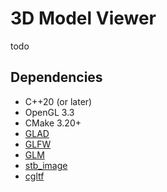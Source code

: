 # 3D Model Viewer

todo

## Dependencies

- C++20 (or later)
- OpenGL 3.3
- CMake 3.20+
- [GLAD](https://github.com/Dav1dde/glad)
- [GLFW](https://github.com/glfw/glfw)
- [GLM](https://github.com/g-truc/glm)
- [stb_image](https://github.com/nothings/stb)
- [cgltf](https://github.com/jkuhlmann/cgltf)

[//]: # (- ImGui)
